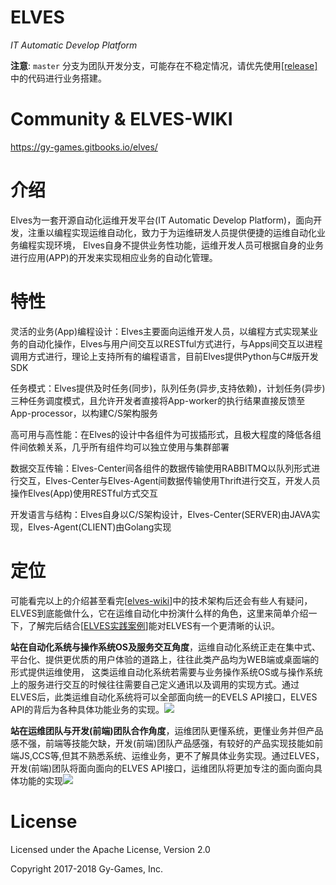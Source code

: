 # ELVES
*IT Automatic Develop Platform*

**注意**:  `master` 分支为团队开发分支，可能存在不稳定情况，请优先使用[[release]](https://github.com/gy-games/elves/releases "release")中的代码进行业务搭建。


# Community & ELVES-WIKI

https://gy-games.gitbooks.io/elves/

# 介绍

Elves为一套开源自动化运维开发平台\(IT Automatic Develop Platform\)，面向开发，注重以编程实现运维自动化，致力于为运维研发人员提供便捷的运维自动化业务编程实现环境， Elves自身不提供业务性功能，运维开发人员可根据自身的业务进行应用\(APP\)的开发来实现相应业务的自动化管理。

# 特性

灵活的业务\(App\)编程设计：Elves主要面向运维开发人员，以编程方式实现某业务的自动化操作，Elves与用户间交互以RESTful方式进行，与Apps间交互以进程调用方式进行，理论上支持所有的编程语言，目前Elves提供Python与C\#版开发SDK

任务模式：Elves提供及时任务\(同步\)，队列任务\(异步,支持依赖\)，计划任务\(异步\) 三种任务调度模式，且允许开发者直接将App-worker的执行结果直接反馈至App-processor，以构建C/S架构服务

高可用与高性能：在Elves的设计中各组件为可拔插形式，且极大程度的降低各组件间依赖关系，几乎所有组件均可以独立使用与集群部署

数据交互传输：Elves-Center间各组件的数据传输使用RABBITMQ以队列形式进行交互，Elves-Center与Elves-Agent间数据传输使用Thrift进行交互，开发人员操作Elves\(App\)使用RESTful方式交互

开发语言与结构：Elves自身以C/S架构设计，Elves-Center\(SERVER\)由JAVA实现，Elves-Agent\(CLIENT\)由Golang实现

# 定位

可能看完以上的介绍甚至看完\[[elves-wiki](https://gy-games.gitbooks.io/elves/intro.html)\]中的技术架构后还会有些人有疑问，ELVES到底能做什么，它在运维自动化中扮演什么样的角色，这里来简单介绍一下，了解完后结合\[[ELVES实践案例](https://gy-games.gitbooks.io/elves/practice.html)\]能对ELVES有一个更清晰的认识。

**站在自动化系统与操作系统OS及服务交互角度**，运维自动化系统正走在集中式、平台化、提供更优质的用户体验的道路上，往往此类产品均为WEB端或桌面端的形式提供运维使用， 这类运维自动化系统若需要与业务操作系统OS或与操作系统上的服务进行交互的时候往往需要自己定义通讯以及调用的实现方式。通过ELVES后，此类运维自动化系统将可以全部面向统一的EVELS API接口，ELVES API的背后为各种具体功能业务的实现。![](https://gy-games.gitbooks.io/elves/content/assets/system-implemention.png)

**站在运维团队与开发\(前端\)团队合作角度**，运维团队更懂系统，更懂业务并但产品感不强，前端等技能欠缺，开发\(前端\)团队产品感强，有较好的产品实现技能如前端JS,CCS等,但其不熟悉系统、运维业务，更不了解具体业务实现。通过ELVES，开发\(前端\)团队将面向面向的ELVES API接口，运维团队将更加专注的面向面向具体功能的实现![](https://gy-games.gitbooks.io/elves/content/assets/op-with-dev.png)

# License
Licensed under the Apache License, Version 2.0

Copyright 2017-2018 Gy-Games, Inc.
